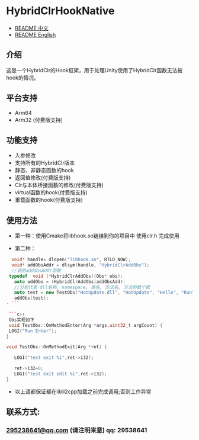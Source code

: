 # HybridClrHookNative

- [README 中文](./README.md)
- [README English](./README-en.md)

## 介绍

这是一个HybridClr的Hook框架，用于处理Unity使用了HybridClr函数无法被hook的情况。

## 平台支持

- Arm64
- Arm32 (付费版支持)

## 功能支持
- 入参修改
- 支持所有的HybridClr版本
- 静态、非静态函数的hook
- 返回值修改(付费版支持)
- Clr与本体桥接函数的修改(付费版支持)
- virtual函数的hook(付费版支持)
- 重载函数的hook(付费版支持)


## 使用方法

- 第一种：使用Cmake将libhook.so链接到你的项目中 使用clr.h 完成使用

- 第二种：

 ```c++
   void* handle= dlopen("libhook.so", RTLD_NOW);
   void* addObsAddr = dlsym(handle, "HybridClrAddObs");
   //调用addObsAddr函数
  typedef  void (*HybridClrAddObs)(Obs* obs);
    auto addObs = (HybridClrAddObs)addObsAddr;
    //分别代表 dll名称, namespace, 类名, 方法名, 方法参数个数
    auto test = new TestObs("HotUpdate.dll", "HotUpdate", "Hello", "Run", 0);
    addObs(test);       
- ```

  ```c++
  Obs实现如下
  void TestObs::OnMethodEnter(Arg *args,uint32_t argCount) {
  LOGI("Run Enter");
}

void TestObs::OnMethodExit(Arg *ret) {

    LOGI("test exit %i",ret->i32);

    ret->i32=0;
    LOGI("test exit edit %i",ret->i32);
}
  ```
- 以上请都保证都在libil2cpp加载之前完成调用;否则工作异常

## 联系方式: 
### 295238641@qq.com  (请注明来意) qq: 29538641


